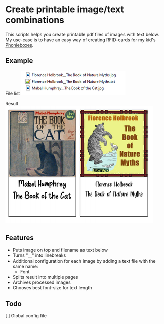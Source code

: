 # Create printable image/text combinations

This scripts helps you create printable pdf files of images with text below. My use-case is to have an easy way of creating RFID-cards for my kid's [Phonieboxes](http://phoniebox.de/).

## Example
File list
![alt text](repo/example_images.png)

Result
![alt text](repo/example_result.png)

## Features
- Puts image on top and filename as text below
- Turns "__" into linebreaks
- Additional configuration for each image by adding a text file with the same name:
    - Font
- Splits result into multiple pages
- Archives processed images
- Chooses best font-size for text length 


## Todo
[ ] Global config file

